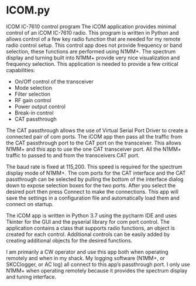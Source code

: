 # ICOM.py
ICOM IC-7610 control program
The iCOM application provides minimal control of an iCOM IC-7610 radio. This program is written in Python and allows control 
of a few key radio function that are needed for my remote radio control setup. This control app does not provide frequency 
or band selection, these functions are performed using N1MM+. The spectrum display and turning built into N1MM+ provide very 
nice visualization and frequency selection. This application is needed to provide a few critical capabilities:

  -	On/Off control of the transceiver
  -	Mode selection
  -	Filter selection
  -	RF gain control
  -	Power output control
  -	Break-in control
  -	CAT passthrough


The CAT passthrough allows the use of Virtual Serial Port Driver to create a connected pair of com ports. The iCOM app then 
pass all the traffic from the CAT passthrough port to the CAT port on the transceiver. This allows N1MM+ and this app to use 
the one CAT transceiver port. All the N1MM+ traffic to passed to and from the transceivers CAT port.

The baud rate is fixed at 115,200. This speed is required for the spectrum display mode of N1MM+.  The com ports for the CAT 
interface and the CAT passthrough can be selected by pulling the bottom of the interface dialog down to expose selection 
boxes for the two ports. After you select the desired port then press Connect to make the connections. This app will save 
the settings in a configuration file and automatically load them and connect on startup.
 
The iCOM app is written in Python 3.7 using the pycharm IDE and uses Tkinter for the GUI and the pyserial library for 
com port control. The application contains a class that supports radio functions, an object is created for each control. 
Additional controls can be easily added by creating additional objects for the desired functions.

I am primarily a CW operator and use this app both when operating remotely and when in my shack. My logging software 
(N1MM+, or SKCClogger, or AC log) all connect to this app’s passthrough port. I only use N1MM+ when operating remotely because 
it provides the spectrum display and tuning interface.

